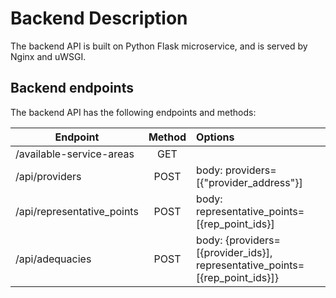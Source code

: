 # Backend Description
The backend API is built on Python Flask microservice, and is served by Nginx and uWSGI.

## Backend endpoints

The backend API has the following endpoints and methods:

| Endpoint                  |      Method  |  Options |
|-------------------------- |:------------:|:------|
| /available-service-areas|  GET         |  |
| /api/providers     |  POST            | body: providers=[{"provider_address"}] |
| /api/representative_points     |  POST            | body: representative_points=[{rep_point_ids}] |
| /api/adequacies     |  POST            | body: {providers=[{provider_ids}], representative_points=[{rep_point_ids}]} |
